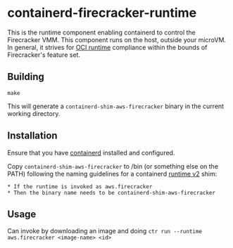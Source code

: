 # containerd-firecracker-runtime

This is the runtime component enabling containerd to control the Firecracker
VMM.  This component runs on the host, outside your microVM. In general, it
strives for
[OCI runtime](https://github.com/opencontainers/runtime-spec/blob/master/spec.md)
compliance within the bounds of Firecracker's feature set.

## Building

`make`

This will generate a `containerd-shim-aws-firecracker` binary in the current
working directory.

## Installation

Ensure that you have [containerd](https://github.com/containerd/containerd)
installed and configured.

Copy `containerd-shim-aws-firecracker` to /bin (or something else on the PATH)
following the naming guidelines for a containerd
[runtime v2](https://github.com/containerd/containerd/blob/master/runtime/v2/README.md)
shim:

	* If the runtime is invoked as aws.firecracker
	* Then the binary name needs to be containerd-shim-aws-firecracker

## Usage

Can invoke by downloading an image and doing 
`ctr run --runtime aws.firecracker <image-name> <id>`
